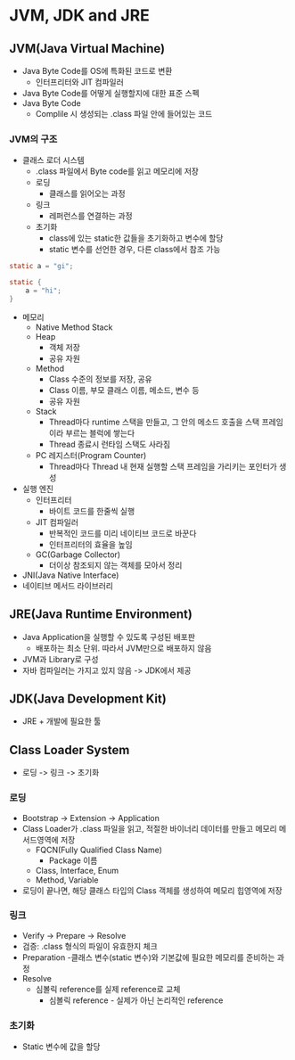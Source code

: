 # JVM, JDK and JRE

## JVM(Java Virtual Machine)
- Java Byte Code를 OS에 특화된 코드로 변환
    - 인터프리터와 JIT 컴파일러
- Java Byte Code를 어떻게 실행할지에 대한 표준 스펙
- Java Byte Code
    - Complile 시 생성되는 .class 파일 안에 들어있는 코드

### JVM의 구조
- 클래스 로더 시스템
    - .class 파일에서 Byte code를 읽고 메모리에 저장
    - 로딩
        - 클래스를 읽어오는 과정
    - 링크
        - 레퍼런스를 연결하는 과정
    - 초기화
        - class에 있는 static한 값들을 초기화하고 변수에 할당
        - static 변수를 선언한 경우, 다른 class에서 참조 가능
```java
static a = "gi";

static {
    a = "hi";
}
```
- 메모리
    - Native Method Stack
    - Heap
        - 객체 저장
        - 공유 자원
    - Method
        - Class 수준의 정보를 저장, 공유
        - Class 이름, 부모 클래스 이름, 메소드, 변수 등
        - 공유 자원
    - Stack
        - Thread마다 runtime 스택을 만들고, 그 안의 메소드 호출을 스택 프레임이라 부르는 블럭에 쌓는다
        - Thread 종료시 런타임 스택도 사라짐
    - PC 레지스터(Program Counter)
        - Thread마다 Thread 내 현재 실행할 스택 프레임을 가리키는 포인터가 생성
- 실행 엔진
    - 인터프리터
        - 바이트 코드를 한줄씩 실행
    - JIT 컴파일러
        - 반복적인 코드를 미리 네이티브 코드로 바꾼다
        - 인터프리터의 효율을 높임
    - GC(Garbage Collector)
        - 더이상 참조되지 않는 객체를 모아서 정리
- JNI(Java Native Interface)
- 네이티브 메서드 라이브러리

## JRE(Java Runtime Environment)
- Java Application을 실행할 수 있도록 구성된 배포판
    - 배포하는 최소 단위. 따라서 JVM만으로 배포하지 않음
- JVM과 Library로 구성
- 자바 컴파일러는 가지고 있지 않음 -> JDK에서 제공

## JDK(Java Development Kit)
- JRE + 개발에 필요한 툴

## Class Loader System
- 로딩 -> 링크 -> 초기화
### 로딩
- Bootstrap -> Extension -> Application
- Class Loader가 .class 파일을 읽고, 적절한 바이너리 데이터를 만들고 메모리 메서드영역에 저장
    - FQCN(Fully Qualified Class Name)
        - Package 이름 
    - Class, Interface, Enum
    - Method, Variable
- 로딩이 끝나면, 해당 클래스 타입의 Class 객체를 생성하여 메모리 힙영역에 저장
### 링크
- Verify -> Prepare -> Resolve
- 검증: .class 형식의 파일이 유효한지 체크
- Preparation
    -클래스 변수(static 변수)와 기본값에 필요한 메모리를 준비하는 과정
- Resolve
    - 심볼릭 reference를 실제 reference로 교체
        - 심볼릭 reference - 실제가 아닌 논리적인 reference
### 초기화
- Static 변수에 값을 할당